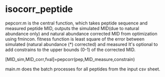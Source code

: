 # isocorr_peptide
pepcorr.m is the central function, which takes peptide sequence and measured peptide MID, outputs the simulated MID(due to natural abundance only) and
natural abundance corrected MID from optimization using fmincon. fitness function is least square of the error between simulated (natural abundance (*) corrected) and measured
It's optional to add constrains to the upper bounds (0-1) of the corrected MID.

[MID_sim,MID_corr,fval]=pepcorr(pep,MID_measure,constrain)

main.m does the batch processes for all peptides from the input csv sheet.
